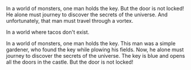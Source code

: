 
In a world of monsters, one man holds the key. But the door is not locked! He alone must journey to discover the secrets of the universe. And unfortunately, that man must travel through a vortex.

In a world where tacos don't exist.

In a world of monsters, one man holds the key. This man was a simple gardener, who found the key while plowing his fields.  Now, he alone must journey to discover the secrets of the universe.
The key is blue and opens all the doors in the castle. But the door is not locked!

